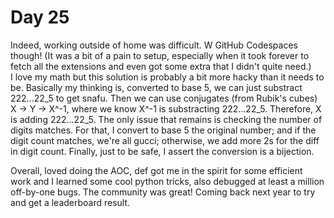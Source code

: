 # Day 25

Indeed, working outside of home was difficult. W GitHub Codespaces though!
(It was a bit of a pain to setup, especially when it took forever to fetch all the extensions
and even got some extra that I didn't quite need.)  
I love my math but this solution is probably a bit more hacky than it needs to be.
Basically my thinking is, converted to base 5, we can just substract 222...22_5 to get snafu.
Then we can use conjugates (from Rubik's cubes) X -> Y -> X^-1, where we know X^-1 is substracting 222...22_5.
Therefore, X is adding 222...22_5. The only issue that remains is checking the number of digits matches.
For that, I convert to base 5 the original number; and if the digit count matches, we're all gucci;
otherwise, we add more 2s for the diff in digit count. Finally, just to be safe, I assert the conversion is a bijection.

Overall, loved doing the AOC, def got me in the spirit for some efficient work and I learned some cool python
tricks, also debugged at least a million off-by-one bugs. The community was great! Coming back next year to try
and get a leaderboard result.

